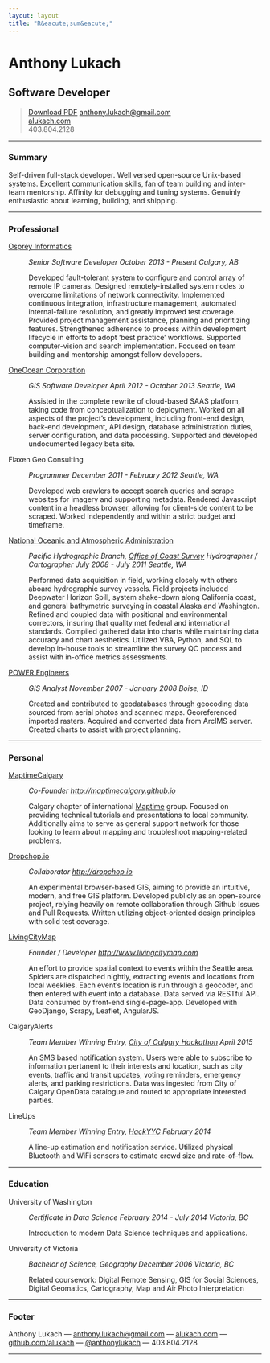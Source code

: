 ```yaml
---
layout: layout
title: "R&eacute;sum&eacute;"
---
```


<div class="resume">
    <h1>Anthony Lukach</h1>

<h2>Software Developer</h2>

<blockquote>
  <p><a class="button" href="alukach.pdf" title="Download r&eacute;sum&eacute; as PDF">Download PDF</a>
  <a href="mailto:anthony.lukach@gmail.com">anthony.lukach@gmail.com</a><br />
  <a href="http://www.alukach.com">alukach.com</a><br />
  <span class='phone'>403.804.2128</span></p>
</blockquote>

<hr />

<h3 id="profile">Summary</h3>

<p>Self-driven full-stack developer. Well versed open-source Unix-based systems. Excellent communication skills, fan of team building and inter-team mentorship. Affinity for debugging and tuning systems. Genuinly enthusiastic about learning, building, and shipping.</p>

<hr />

<h3 id="professional">Professional</h3>

<dl>
<dt><a href="http://www.ospreyinformatics.com/">Osprey Informatics</a></dt>
<dd>
<p><em>Senior Software Developer</em>
<em>October 2013 - Present</em>
<em>Calgary, AB</em></p>

<p>Developed fault-tolerant system to configure and control array of remote IP cameras. Designed remotely-installed system nodes to overcome limitations of network connectivity. Implemented continuous integration, infrastructure management, automated internal-failure resolution, and greatly improved test coverage. Provided project management assistance, planning and prioritizing features. Strengthened adherence to process within development lifecycle in efforts to adopt &#8216;best practice&#8217; workflows. Supported computer-vision and search implementation. Focused on team building and mentorship amongst fellow developers.</p>
</dd>

<dt><a href="https://www.oneoceancorp.com">OneOcean Corporation</a></dt>
<dd>
<p><em>GIS Software Developer</em>
<em>April 2012 - October 2013</em>
<em>Seattle, WA</em></p>

<p>Assisted in the complete rewrite of cloud-based SAAS platform, taking code from conceptualization to deployment. Worked on all aspects of the project&#8217;s development, including front-end design, back-end development, API design, database administration duties, server configuration, and data processing. Supported and developed undocumented legacy beta site.</p>
</dd>

<dt>Flaxen Geo Consulting</dt>
<dd>
<p><em>Programmer</em>
<em>December 2011 - February 2012</em>
<em>Seattle, WA</em></p>

<p>Developed web crawlers to accept search queries and scrape websites for imagery and supporting metadata. Rendered Javascript content in a headless browser, allowing for client-side content to be scraped. Worked independently and within a strict budget and timeframe.</p>
</dd>

<dt><a href="http://www.noaa.gov">National Oceanic and Atmospheric Administration</a></dt>
<dd>
<p><em>Pacific Hydrographic Branch, <a href="http://www.nauticalcharts.noaa.gov/">Office of Coast Survey</a></em>
<em>Hydrographer / Cartographer</em>
<em>July 2008 - July 2011</em>
<em>Seattle, WA</em></p>

<p>Performed data acquisition in field, working closely with others aboard hydrographic survey vessels. Field projects included Deepwater Horizon Spill, system shake-down along California coast, and general bathymetric surveying in coastal Alaska and Washington. Refined and coupled data with positional and environmental correctors, insuring that quality met federal and international standards. Compiled gathered data into charts while maintaining data accuracy and chart aesthetics. Utilized VBA, Python, and SQL to develop in-house tools to streamline the survey QC process and assist with in-office metrics assessments.</p>
</dd>

<dt><a href="http://www.powereng.com/">POWER Engineers</a></dt>
<dd>
<p><em>GIS Analyst</em>
<em>November 2007 - January 2008</em>
<em>Boise, ID</em></p>

<p>Created and contributed to geodatabases through geocoding data sourced from aerial photos and scanned maps. Georeferenced imported rasters. Acquired and converted data from ArcIMS server. Created charts to assist with project planning.</p>
</dd>
</dl>

<hr />

<h3 id="personal">Personal</h3>

<dl>
<dt><a href="http://maptimecalgary.github.io">MaptimeCalgary</a></dt>
<dd>
<p><em>Co-Founder</em>
<em><a href="http://maptimecalgary.github.io">http://maptimecalgary.github.io</a></em></p>

<p>Calgary chapter of international <a href="http://maptime.io">Maptime</a> group. Focused on providing technical tutorials and presentations to local community. Additionally aims to serve as general support network for those looking to learn about mapping and troubleshoot mapping-related problems.</p>
</dd>

<dt><a href="http://dropchop.io">Dropchop.io</a></dt>
<dd>
<p><em>Collaborator</em>
<em><a href="http://dropchop.io">http://dropchop.io</a></em></p>

<p>An experimental browser-based GIS, aiming to provide an intuitive, modern, and free GIS platform. Developed publicly as an open-source project, relying heavily on remote collaboration through Github Issues and Pull Requests. Written utilizing object-oriented design principles with solid test coverage.</p>
</dd>

<dt><a href="http://www.livingcitymap.com">LivingCityMap</a></dt>
<dd>
<p><em>Founder / Developer</em>
<em><a href="http://www.livingcitymap.com">http://www.livingcitymap.com</a></em></p>

<p>An effort to provide spatial context to events within the Seattle area. Spiders are dispatched nightly, extracting events and locations from local weeklies.  Each event&#8217;s location is run through a geocoder, and then entered with event into a database.  Data served via RESTful API. Data consumed by front-end single-page-app. Developed with GeoDjango, Scrapy, Leaflet, AngularJS.</p>
</dd>

<dt>CalgaryAlerts</dt>
<dd>
<p><em>Team Member</em>
<em>Winning Entry, <a href="http://www.calgary.ca/CS/IIS/Pages/hackathon2015.aspx">City of Calgary Hackathon</a></em>
<em>April 2015</em></p>

<p>An SMS based notification system. Users were able to subscribe to information pertanent to their interests and location, such as city events, traffic and transit updates, voting reminders, emergency alerts, and parking restrictions. Data was ingested from City of Calgary OpenData catalogue and routed to appropriate interested parties.</p>
</dd>

<dt>LineUps</dt>
<dd>
<p><em>Team Member</em>
<em>Winning Entry, <a href="http://www.acceleratoryyc.com/hackyyc/">HackYYC</a></em>
<em>February 2014</em></p>

<p>A line-up estimation and notification service. Utilized physical Bluetooth and WiFi sensors to estimate crowd size and rate-of-flow.</p>
</dd>
</dl>

<hr />

<h3 id="education">Education</h3>

<dl>
<dt>University of Washington</dt>
<dd>
<p><em>Certificate in Data Science</em>
<em>February 2014 - July 2014</em>
<em>Victoria, BC</em></p>

<p>Introduction to modern Data Science techniques and applications.</p>
</dd>

<dt>University of Victoria</dt>
<dd>
<p><em>Bachelor of Science, Geography</em>
<em>December 2006</em>
<em>Victoria, BC</em></p>

<p>Related coursework:
Digital Remote Sensing, GIS for Social Sciences, Digital Geomatics, Cartography, Map and Air Photo Interpretation</p>
</dd>
</dl>

<hr />

<h3 id="footer">Footer</h3>

<p>Anthony Lukach &#8212; <a href="mailto:anthony.lukach@gmail.com">anthony.lukach@gmail.com</a> &#8212; <a href="http://www.alukach.com">alukach.com</a> &#8212; <a href="http://github.com/alukach">github.com/alukach</a> &#8212; <a href="http://twitter.com/anthonylukach">@anthonylukach</a> <span class='phone'>&#8212; 403.804.2128</span></p>

<hr />

</div>
